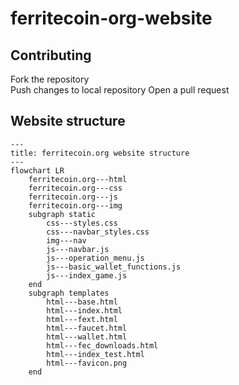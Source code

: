 # ferritecoin-org-website

## Contributing
Fork the repository  
Push changes to local repository
Open a pull request  

## Website structure

```mermaid
---
title: ferritecoin.org website structure
---
flowchart LR
    ferritecoin.org---html
    ferritecoin.org---css
    ferritecoin.org---js
    ferritecoin.org---img
    subgraph static
        css---styles.css
        css---navbar_styles.css
        img---nav
        js---navbar.js
        js---operation_menu.js
        js---basic_wallet_functions.js
        js---index_game.js
    end
    subgraph templates
        html---base.html
        html---index.html
        html---fext.html
        html---faucet.html
        html---wallet.html
        html---fec_downloads.html
        html---index_test.html
        html---favicon.png
    end
```

